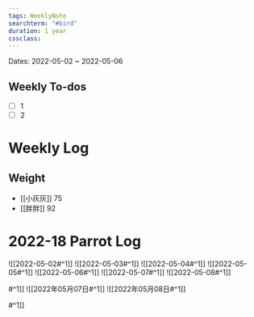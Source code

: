 ```yaml
---
tags: WeeklyNote
searchterm: "#bird"
duration: 1 year
cssclass: 
---
```


Dates: 2022-05-02 ~ 2022-05-06

## Weekly To-dos
- [ ] 1
- [ ] 2

# Weekly Log
## Weight
- [[小灰灰]] 75
- [[胖胖]] 92

# 2022-18 Parrot Log
![[2022-05-02#^1]] 
![[2022-05-03#^1]] 
![[2022-05-04#^1]] 
![[2022-05-05#^1]] 
![[2022-05-06#^1]] 
![[2022-05-07#^1]] 
![[2022-05-08#^1]] 


#^1]] 
![[2022年05月07日#^1]] 
![[2022年05月08日#^1]] 


#^1]] 


 


